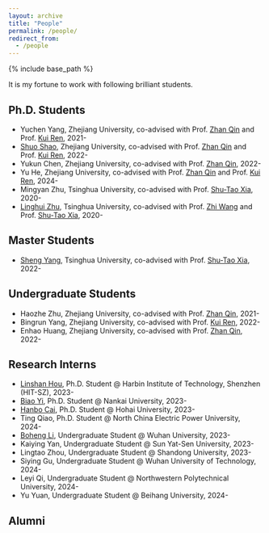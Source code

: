 ```yaml
---
layout: archive
title: "People"
permalink: /people/
redirect_from:
  - /people
---
```


{% include base_path %}

It is my fortune to work with following brilliant students. 


## Ph.D. Students
- Yuchen Yang, Zhejiang University, co-advised with Prof. [Zhan Qin](https://scholar.google.fr/citations?user=5fa4lOQAAAAJ&hl=zh-CN) and Prof. [Kui Ren](https://scholar.google.fr/citations?user=uuQA_rcAAAAJ&hl=zh-CN), 2021-
- [Shuo Shao](https://shaoshuo-ss.github.io/), Zhejiang University, co-advised with Prof. [Zhan Qin](https://scholar.google.fr/citations?user=5fa4lOQAAAAJ&hl=zh-CN) and Prof. [Kui Ren](https://scholar.google.fr/citations?user=uuQA_rcAAAAJ&hl=zh-CN), 2022-
- Yukun Chen, Zhejiang University, co-advised with Prof. [Zhan Qin](https://scholar.google.fr/citations?user=5fa4lOQAAAAJ&hl=zh-CN), 2022-
- Yu He, Zhejiang University, co-advised with Prof. [Zhan Qin](https://scholar.google.fr/citations?user=5fa4lOQAAAAJ&hl=zh-CN) and Prof. [Kui Ren](https://scholar.google.fr/citations?user=uuQA_rcAAAAJ&hl=zh-CN), 2024-
- Mingyan Zhu, Tsinghua University, co-advised with Prof. [Shu-Tao Xia](https://www.sigs.tsinghua.edu.cn/xst/main.htm), 2020-
- [Linghui Zhu](https://scholar.google.com.hk/citations?user=mLzDZRoAAAAJ&hl=zh-CN), Tsinghua University, co-advised with Prof. [Zhi Wang](http://zwang.inflexionlab.org/) and Prof. [Shu-Tao Xia](https://www.sigs.tsinghua.edu.cn/xst/main.htm), 2020-


## Master Students
- [Sheng Yang](https://scholar.google.fr/citations?hl=en&user=HZdisxYAAAAJ), Tsinghua University, co-advised with Prof. [Shu-Tao Xia](https://www.sigs.tsinghua.edu.cn/xst/main.htm), 2022-


## Undergraduate Students
- Haozhe Zhu, Zhejiang University, co-advised with Prof. [Zhan Qin](https://scholar.google.fr/citations?user=5fa4lOQAAAAJ&hl=zh-CN), 2021-
- Bingrun Yang, Zhejiang University, co-advised with Prof. [Kui Ren](https://scholar.google.fr/citations?user=uuQA_rcAAAAJ&hl=zh-CN), 2022-
- Enhao Huang, Zhejiang University, co-advised with Prof. [Zhan Qin](https://scholar.google.fr/citations?user=5fa4lOQAAAAJ&hl=zh-CN), 2022-



## Research Interns
- [Linshan Hou](https://scholar.google.fr/citations?user=uHVNhf8AAAAJ&hl=en&oi=ao), Ph.D. Student @ Harbin Institute of Technology, Shenzhen (HIT-SZ), 2023-
- [Biao Yi](https://scholar.google.fr/citations?user=qU8fx8IAAAAJ&hl=en&oi=ao), Ph.D. Student @ Nankai University, 2023-
- [Hanbo Cai](https://scholar.google.fr/citations?user=p-zHfmsAAAAJ&hl=en&oi=ao), Ph.D. Student @ Hohai University, 2023-  
- Ting Qiao, Ph.D. Student @ North China Electric Power University, 2024-
- [Boheng Li](https://antigonerandy.github.io/), Undergraduate Student @ Wuhan University, 2023-
- Kaiying Yan, Undergraduate Student @ Sun Yat-Sen University, 2023-
- Lingtao Zhou, Undergraduate Student @ Shandong University, 2023-
- Siying Gu, Undergraduate Student @ Wuhan University of Technology, 2024-
- Leyi Qi, Undergraduate Student @ Northwestern Polytechnical University, 2024-
- Yu Yuan, Undergraduate Student @ Beihang University, 2024-


## Alumni

